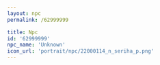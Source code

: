 ```yaml
---
layout: npc
permalink: /62999999

title: Npc
id: '62999999'
npc_name: 'Unknown'
icon_url: 'portrait/npc/22000114_n_seriha_p.png'
---
```

